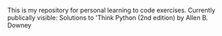 This is my repository for personal learning to code exercises.
Currently publically visible:
Solutions to 'Think Python (2nd edition) by Allen B. Downey


<!---
MJC-code/MJC-code is a ✨ special ✨ repository because its `README.md` (this file) appears on your GitHub profile.
You can click the Preview link to take a look at your changes.
--->
